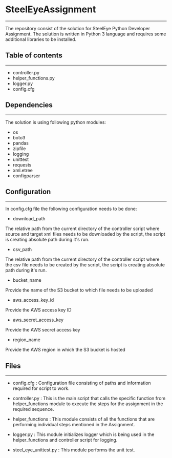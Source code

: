 # SteelEyeAssignment
--------------------

The repository consist of the solution for SteelEye Python Developer Assignment.
The solution is written in Python 3 language and requires some additional libraries to be installed.

## Table of contents
--------------------

* controller.py
* helper_functions.py
* logger.py
* config.cfg

## Dependencies
---------------

The solution is using following python modules:

* os
* boto3
* pandas
* zipfile
* logging
* unittest
* requests
* xml.etree
* configparser


## Configuration
----------------

In config.cfg file the following configuration needs to be done:

* download_path

The relative path from the current directory of the controller script where source and target xml files needs to be downloaded by the script, the script is creating absolute path during it's run.

* csv_path

The relative path from the current directory of the controller script where the csv file needs to be created by the script, the script is creating absolute path during it's run.

* bucket_name

Provide the name of the S3 bucket to which file needs to be uploaded

* aws_access_key_id

Provide the AWS access key ID

* aws_secret_access_key

Provide the AWS secret access key

* region_name

Provide the AWS region in which the S3 bucket is hosted

## Files
--------

* config.cfg            : Configuration file consisting of paths and information required for script to work.

* controller.py         : This is the main script that calls the specific function from helper_functions module to execute the steps for the assignment in the required sequence.

* helper_functions      : This module consists of all the functions that are performing individual steps mentioned in the Assignment.

* logger.py             : This module initializes logger which is being used in the helper_functions and controller script for logging.

* steel_eye_unittest.py : This module performs the unit test.

